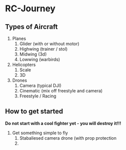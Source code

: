 # RC-Journey

## Types of Aircraft

1. Planes
   1. Glider (with or without motor)
   2. Highwing (trainer / stol)
   3. Midwing (3d)
   4. Lowwing (warbirds)
1. Helicopters
   1. Scale
   2. 3D
1. Drones
   1. Camera (typical DJI)
   2. Cinematic (mix off freestyle and camera)
   3. Freestyle / Racing
  
## How to get started

**Do not start with a cool fighter yet - you will destroy it!!!**

1. Get something simple to fly
    1. Stabaliesed camera drone (with prop protection
    2. 
